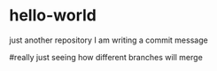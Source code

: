 # hello-world
just another repository
I am writing a commit message

#really just seeing how different branches will merge
